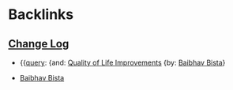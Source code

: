 
# Backlinks
## [Change Log](<Change Log.md>)
- {{[query](<query.md>): {and: [Quality of Life Improvements](<Quality of Life Improvements.md>) {by: [Baibhav Bista](<Baibhav Bista.md>)}

- [Baibhav Bista](<Baibhav Bista.md>)

